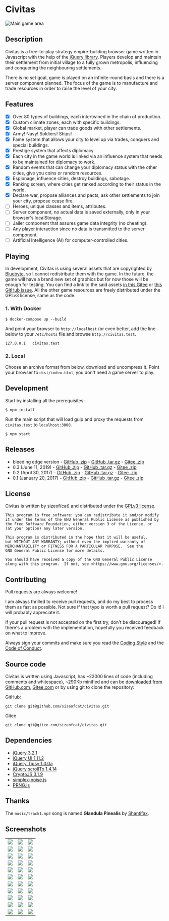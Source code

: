 Civitas
=======

![Main game area](docs/images/civitas-screenshot-2.jpg)

## Description

Civitas is a free-to-play strategy empire-building browser game written in Javascript with the help of the [jQuery library](https://jquery.org/). Players develop and maintain their settlement from initial village to a fully grown metropolis, influencing and conquering the neighbouring settlements.

There is no set goal, game is played on an infinite-round basis and there is a server component planned. The focus of the game is to manufacture and trade resources in order to raise the level of your city.

<!--more-->

## Features

- [x] Over 80 types of buildings, each intertwined in the chain of production.
- [x] Custom climate zones, each with specific buildings.
- [x] Global market, player can trade goods with other settlements.
- [x] Army! Navy! Soldiers! Ships!
- [x] Fame system that allows your city to level up via trades, conquers and special buildings.
- [x] Prestige system that affects diplomacy.
- [x] Each city in the game world is linked via an influence system that needs to be maintained for diplomacy to work.
- [x] Random events that can change your diplomacy status with the other cities, give you coins or random resources.
- [x] Espionage, influence cities, destroy buildings, sabotage.
- [x] Ranking screen, where cities get ranked according to their status in the world.
- [x] Declare war, propose alliances and pacts, ask other settlements to join your city, propose cease fire.
- [ ] Heroes, unique classes and items, attributes.
- [ ] Server component, no actual data is saved externally, only in your browser's localStorage.
- [ ] Jailer component that assures game data integrity (no cheating).
- [ ] Any player interaction since no data is transmitted to the server component.
- [ ] Artificial Intelligence (AI) for computer-controlled cities.

## Playing

In development, Civitas is using several assets that are copyrighted by [Bluebyte](https://www.bluebyte.com), so I cannot redistribute them with the game. In the future, the game will have a brand new set of graphics but for now those will be enough for testing. You can find a link to the said assets [in this Gitee](https://gitee.com/sizeofcat/civitas/issues/IZBLB) or [this GitHub issue](https://github.com/sizeofcat/civitas/issues/1#issuecomment-513243623). All the other game resources are freely distributed under the GPLv3 license, same as the code.


### 1. With Docker

```
$ docker-compose up --build
```

And point your browser to `http://localhost` (or even better, add the line below to your `/etc/hosts` file and browse `http://civitas.test`.

```
127.0.0.1	civitas.test
```

### 2. Local

Choose an archive format from below, download and uncompress it. Point your browser to `dist/index.html`, you don't need a game server to play.

## Development

Start by installing all the prerequisites:

```
$ npm install
```

Run the main script that will load gulp and proxy the requests from `civitas.test` to `localhost:3000`.

```
$ npm start
```

## Releases

- bleeding edge version - [GitHub .zip](https://github.com/sizeofcat/civitas/archive/master.zip) - [GitHub .tar.gz](https://github.com/sizeofcat/civitas/archive/master.tar.gz) - [Gitee .zip](https://gitee.com/sizeofcat/civitas/repository/archive/develop.zip)
- 0.3 (June 11, 2019) - [GitHub .zip](https://github.com/sizeofcat/civitas/archive/v0.3.zip) - [GitHub .tar.gz](https://github.com/sizeofcat/civitas/archive/v0.3.tar.gz) - [Gitee .zip](https://gitee.com/sizeofcat/civitas/repository/archive/v0.3)
- 0.2 (April 30, 2017) - [GitHub .zip](https://github.com/sizeofcat/civitas/archive/v0.2.zip) - [GitHub .tar.gz](https://github.com/sizeofcat/civitas/archive/v0.2.tar.gz) - [Gitee .zip](https://gitee.com/sizeofcat/civitas/repository/archive/v0.2)
- 0.1 (January 20, 2017) - [GitHub .zip](https://github.com/sizeofcat/civitas/archive/v0.1.zip) - [GitHub .tar.gz](https://github.com/sizeofcat/civitas/archive/v0.1.tar.gz) - [Gitee .zip](https://gitee.com/sizeofcat/civitas/repository/archive/v0.1)

## License

Civitas is written by sizeof(cat) <sizeofcat AT riseup DOT net> and distributed under the [GPLv3 license](LICENSE).

```
This program is free software: you can redistribute it and/or modify
it under the terms of the GNU General Public License as published by
the Free Software Foundation, either version 3 of the License, or
(at your option) any later version.

This program is distributed in the hope that it will be useful,
but WITHOUT ANY WARRANTY; without even the implied warranty of
MERCHANTABILITY or FITNESS FOR A PARTICULAR PURPOSE.  See the
GNU General Public License for more details.

You should have received a copy of the GNU General Public License
along with this program.  If not, see <https://www.gnu.org/licenses/>.
```

## Contributing

Pull requests are always welcome!

I am always thrilled to receive pull requests, and do my best to process them as fast as possible. Not sure if that typo is worth a pull request? Do it! I will probably appreciate it.

If your pull request is not accepted on the first try, don't be discouraged! If there's a problem with the implementation, hopefully you received feedback on what to improve.

Always sign your commits and make sure you read the [Coding Style](CODING-STYLE.md) and the [Code of Conduct](CODE-OF-CONDUCT.md).

## Source code

Civitas is written using Javascript, has ~22000 lines of code (including comments and whitespace), ~290Kb minified and can be [downloaded from GitHub.com](https://github.com/sizeofcat/civitas/archive/master.zip), [Gitee.com](https://gitee.com/sizeofcat/civitas/repository/archive/master.zip) or by using git to clone the repository:

GitHub:

`git clone git@github.com/sizeofcat/civitas.git`

Gitee

`git clone git@gitee.com/sizeofcat/civitas.git`

## Dependencies

- [jQuery 3.2.1](https://jquery.com/)
- [jQuery UI 1.11.2](https://jqueryui.com/)
- [jQuery Tipsy 1.0.0a](https://github.com/jaz303/tipsy)
- [jQuery scrollTo 1.4.14](https://github.com/flesler/jquery.scrollTo)
- [CryptoJS 3.1.9](https://github.com/brix/crypto-js)
- [simplex-noise.js](https://github.com/jwagner/simplex-noise.js)
- [PRNG.js](https://github.com/odogono/prng-parkmiller-js)

## Thanks

The `music/track1.mp3` song is named __Glandula Pinealis__ by [Shantifax](https://ektoplazm.com/artist/shantifax).

## Screenshots

| | | |
|---|---|---|
| ![](docs/images/civitas-screenshot-1.jpg) | ![](docs/images/civitas-screenshot-34.jpg) | ![](docs/images/civitas-screenshot-3.jpg) |
| ![](docs/images/civitas-screenshot-4.jpg) | ![](docs/images/civitas-screenshot-5.jpg) | ![](docs/images/civitas-screenshot-6.jpg) |
| ![](docs/images/civitas-screenshot-7.jpg) | ![](docs/images/civitas-screenshot-8.jpg) | ![](docs/images/civitas-screenshot-9.jpg) |
| ![](docs/images/civitas-screenshot-10.jpg) | ![](docs/images/civitas-screenshot-11.jpg) | ![](docs/images/civitas-screenshot-12.jpg) |
| ![](docs/images/civitas-screenshot-13.jpg) | ![](docs/images/civitas-screenshot-14.jpg) | ![](docs/images/civitas-screenshot-15.jpg) |
| ![](docs/images/civitas-screenshot-16.jpg) | ![](docs/images/civitas-screenshot-17.jpg) | ![](docs/images/civitas-screenshot-18.jpg) |
| ![](docs/images/civitas-screenshot-19.jpg) | ![](docs/images/civitas-screenshot-20.jpg) | ![](docs/images/civitas-screenshot-21.jpg) |
| ![](docs/images/civitas-screenshot-22.jpg) | ![](docs/images/civitas-screenshot-23.jpg) | ![](docs/images/civitas-screenshot-24.jpg) |
| ![](docs/images/civitas-screenshot-25.jpg) | ![](docs/images/civitas-screenshot-26.jpg) | ![](docs/images/civitas-screenshot-27.jpg) |
| ![](docs/images/civitas-screenshot-28.jpg) | ![](docs/images/civitas-screenshot-29.jpg) | ![](docs/images/civitas-screenshot-30.jpg) |
| ![](docs/images/civitas-screenshot-31.jpg) | ![](docs/images/civitas-screenshot-32.jpg) | ![](docs/images/civitas-screenshot-33.jpg) |

